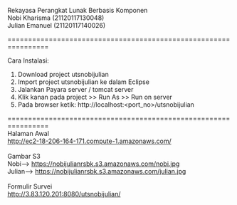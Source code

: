 Rekayasa Perangkat Lunak Berbasis Komponen<br>
Nobi Kharisma (21120117130048)<br>
Julian Emanuel (21120117140026)<br>

================================================================<br>

Cara Instalasi:
1. Download project utsnobijulian
2. Import project utsnobijulian ke dalam Eclipse
3. Jalankan  Payara server / tomcat server
4. Klik kanan pada project >> Run As >> Run on server
5. Pada browser ketik: http://localhost:<port_no>/utsnobijulian

================================================================
<br>
Halaman Awal<br>
http://ec2-18-206-164-171.compute-1.amazonaws.com/
<br><br>
Gambar S3 <br>
Nobi--> https://nobijulianrsbk.s3.amazonaws.com/nobi.jpg
<br>Julian--> https://nobijulianrsbk.s3.amazonaws.com/julian.jpg
<br><br>
Formulir Survei<br>
http://3.83.120.201:8080/utsnobijulian/
